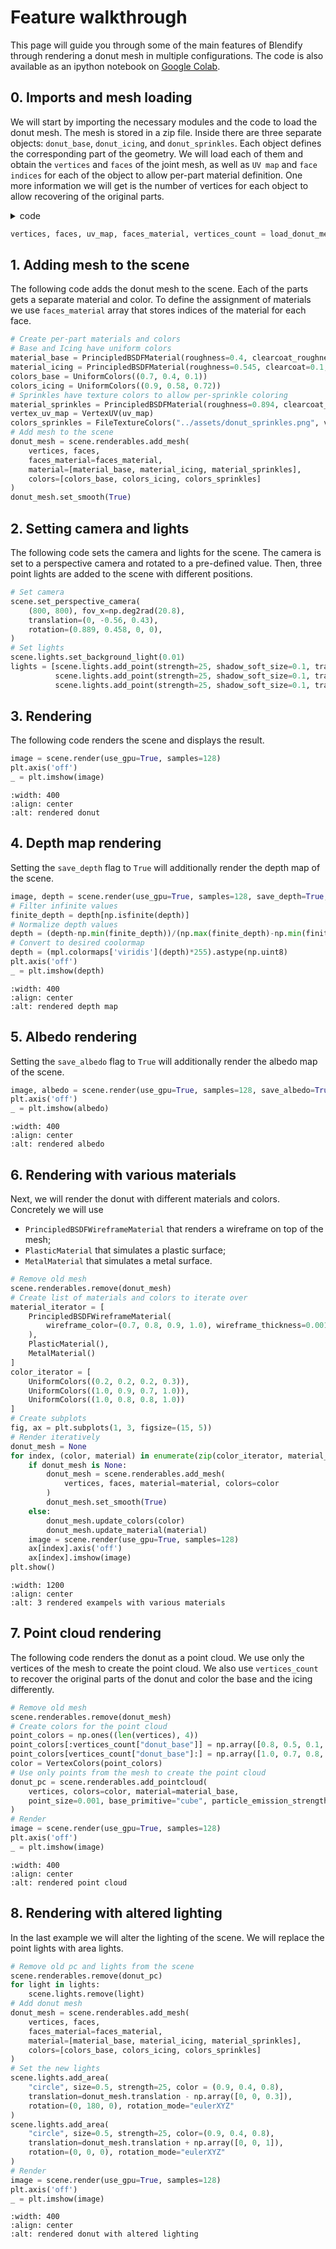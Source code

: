 # Feature walkthrough

This page will guide you through some of the main features of Blendify through rendering a donut mesh in multiple configurations.
The code is also available as an ipython notebook on [Google Colab](https://colab.research.google.com/drive/1Y8z52nGkSjxCsJuslprsDflV-lhTz1Hn?usp=sharing).

## 0. Imports and mesh loading
We will start by importing the necessary modules and the code to load the donut mesh. 
The mesh is stored in a zip file. Inside there are three separate objects: `donut_base`, `donut_icing`, and `donut_sprinkles`. 
Each object defines the corresponding part of the geometry. 
We will load each of them and obtain the `vertices` and `faces` of the joint mesh, as well as `UV map` and `face indices` for each 
of the object to allow per-part material definition. One more information we will get is the number of vertices for each object to 
allow recovering of the original parts.


<details>
    <summary>code</summary> 

```python
# system libraries needed to load the compressed mesh
from io import BytesIO
from zipfile import ZipFile

import matplotlib as mpl
import matplotlib.pyplot as plt
import numpy as np
import trimesh

from blendify import scene
from blendify.colors import UniformColors, VertexUV, FileTextureColors, VertexColors
from blendify.materials import PrincipledBSDFMaterial, MetalMaterial, \ 
    PlasticMaterial, PrincipledBSDFWireframeMaterial

%matplotlib inline


def load_donut_mesh(path_to_zip: str):
    donut_file = BytesIO(ZipFile(path_to_zip).read("donut.obj"))
    mesh = trimesh.load(donut_file, "obj", process=False)
    # Create accumulated mesh
    offset_v, offset_f = 0, 0
    vertices, faces, uv_map, faces_material = [], [], [], []
    vertices_count = {}
    for obj_ind, obj_key in enumerate(["donut_base", "donut_icing", "donut_sprinkles"]):
        # Select object from the TriMesh scene
        obj_vertices, obj_faces = mesh.geometry[obj_key].vertices, mesh.geometry[obj_key].faces
        vertices_count[obj_key] = len(obj_vertices)
        # Accumulate vertices and faces
        vertices.append(np.asarray(obj_vertices))
        faces.append(np.asarray(obj_faces) + offset_v)
        # Accumulate face indexes for per-face materials
        faces_material.append(np.full(len(obj_faces), fill_value=obj_ind, dtype=int))
        # Accumulate UV map
        visual_kind = mesh.geometry[obj_key].visual.kind
        if visual_kind is not None and visual_kind == "texture":
            uv_map.append(mesh.geometry[obj_key].visual.uv)
        else:
            uv_map.append(np.zeros((len(obj_vertices), 2), dtype=np.float32))
        # Accumulate offsets for vertices and faces
        offset_v += len(obj_vertices)
        offset_f += len(obj_faces)
    vertices = np.concatenate(vertices)
    faces = np.concatenate(faces)
    faces_material = np.concatenate(faces_material)
    uv_map = np.concatenate(uv_map)

    return vertices, faces, uv_map, faces_material, vertices_count
```
</details>

```python
vertices, faces, uv_map, faces_material, vertices_count = load_donut_mesh("examples/assets/donut.obj.zip")
```


## 1. Adding mesh to the scene
The following code adds the donut mesh to the scene. Each of the parts gets a separate material and color.
To define the assignment of materials we use `faces_material` array that stores indices of the material for each face.
```python
# Create per-part materials and colors
# Base and Icing have uniform colors
material_base = PrincipledBSDFMaterial(roughness=0.4, clearcoat_roughness=0.03)
material_icing = PrincipledBSDFMaterial(roughness=0.545, clearcoat=0.1, clearcoat_roughness=0.03)
colors_base = UniformColors((0.7, 0.4, 0.1))
colors_icing = UniformColors((0.9, 0.58, 0.72))
# Sprinkles have texture colors to allow per-sprinkle coloring
material_sprinkles = PrincipledBSDFMaterial(roughness=0.894, clearcoat_roughness=0.03)
vertex_uv_map = VertexUV(uv_map)
colors_sprinkles = FileTextureColors("../assets/donut_sprinkles.png", vertex_uv_map)
# Add mesh to the scene
donut_mesh = scene.renderables.add_mesh(
    vertices, faces,
    faces_material=faces_material,
    material=[material_base, material_icing, material_sprinkles],
    colors=[colors_base, colors_icing, colors_sprinkles]
)
donut_mesh.set_smooth(True)
```


## 2. Setting camera and lights
The following code sets the camera and lights for the scene. 
The camera is set to a perspective camera and rotated to a pre-defined value. 
Then, three point lights are added to the scene with different positions.
```python
# Set camera
scene.set_perspective_camera(
    (800, 800), fov_x=np.deg2rad(20.8),
    translation=(0, -0.56, 0.43),
    rotation=(0.889, 0.458, 0, 0),
)
# Set lights
scene.lights.set_background_light(0.01)
lights = [scene.lights.add_point(strength=25, shadow_soft_size=0.1, translation=(-0.3, 1.0, 0.7)),
          scene.lights.add_point(strength=25, shadow_soft_size=0.1, translation=(1.1, 0.13, 0.6)),
          scene.lights.add_point(strength=25, shadow_soft_size=0.1, translation=(-0.1, -1.1, 1.2))]
```


## 3. Rendering
The following code renders the scene and displays the result.
```python
image = scene.render(use_gpu=True, samples=128)
plt.axis('off')
_ = plt.imshow(image)
```

```{image} _static/walkthrough/1.jpg
:width: 400
:align: center
:alt: rendered donut
```


## 4. Depth map rendering
Setting the `save_depth` flag to `True` will additionally render the depth map of the scene.
```python
image, depth = scene.render(use_gpu=True, samples=128, save_depth=True,)
# Filter infinite values
finite_depth = depth[np.isfinite(depth)]
# Normalize depth values
depth = (depth-np.min(finite_depth))/(np.max(finite_depth)-np.min(finite_depth))
# Convert to desired coolormap
depth = (mpl.colormaps['viridis'](depth)*255).astype(np.uint8)
plt.axis('off')
_ = plt.imshow(depth)
```

```{image} _static/walkthrough/2.jpg
:width: 400
:align: center
:alt: rendered depth map
```

## 5. Albedo rendering
Setting the `save_albedo` flag to `True` will additionally render the albedo map of the scene.
```python
image, albedo = scene.render(use_gpu=True, samples=128, save_albedo=True)
plt.axis('off')
_ = plt.imshow(albedo)
```

```{image} _static/walkthrough/3.jpg
:width: 400
:align: center
:alt: rendered albedo
```

## 6. Rendering with various materials
Next, we will render the donut with different materials and colors. Concretely we will use
- `PrincipledBSDFWireframeMaterial` that renders a wireframe on top of the mesh;
- `PlasticMaterial` that simulates a plastic surface;
- `MetalMaterial` that simulates a metal surface.
```python
# Remove old mesh
scene.renderables.remove(donut_mesh)
# Create list of materials and colors to iterate over
material_iterator = [
    PrincipledBSDFWireframeMaterial(
        wireframe_color=(0.7, 0.8, 0.9, 1.0), wireframe_thickness=0.001
    ), 
    PlasticMaterial(), 
    MetalMaterial()
]
color_iterator = [
    UniformColors((0.2, 0.2, 0.2, 0.3)), 
    UniformColors((1.0, 0.9, 0.7, 1.0)), 
    UniformColors((1.0, 0.8, 0.8, 1.0))
]
# Create subplots
fig, ax = plt.subplots(1, 3, figsize=(15, 5))
# Render iteratively
donut_mesh = None
for index, (color, material) in enumerate(zip(color_iterator, material_iterator)):
    if donut_mesh is None:
        donut_mesh = scene.renderables.add_mesh(
            vertices, faces, material=material, colors=color
        )
        donut_mesh.set_smooth(True)
    else:
        donut_mesh.update_colors(color)
        donut_mesh.update_material(material)
    image = scene.render(use_gpu=True, samples=128)
    ax[index].axis('off')
    ax[index].imshow(image)
plt.show()
```

```{image} _static/walkthrough/4.jpg
:width: 1200
:align: center
:alt: 3 rendered exampels with various materials
```


## 7. Point cloud rendering
The following code renders the donut as a point cloud. We use only the vertices of the mesh to create the point cloud.
We also use `vertices_count` to recover the original parts of the donut and color the base and the icing differently.
```python
# Remove old mesh
scene.renderables.remove(donut_mesh)
# Create colors for the point cloud
point_colors = np.ones((len(vertices), 4))
point_colors[:vertices_count["donut_base"]] = np.array([0.8, 0.5, 0.1, 0.4])
point_colors[vertices_count["donut_base"]:] = np.array([1.0, 0.7, 0.8, 0.6])
color = VertexColors(point_colors)
# Use only points from the mesh to create the point cloud 
donut_pc = scene.renderables.add_pointcloud(
    vertices, colors=color, material=material_base, 
    point_size=0.001, base_primitive="cube", particle_emission_strength=0.1
)
# Render
image = scene.render(use_gpu=True, samples=128)
plt.axis('off')
_ = plt.imshow(image)
```

```{image} _static/walkthrough/5.jpg
:width: 400
:align: center
:alt: rendered point cloud
```


## 8. Rendering with altered lighting
In the last example we will alter the lighting of the scene. 
We will replace the point lights with area lights.
```python
# Remove old pc and lights from the scene
scene.renderables.remove(donut_pc)
for light in lights:
    scene.lights.remove(light)
# Add donut mesh
donut_mesh = scene.renderables.add_mesh(
    vertices, faces,
    faces_material=faces_material,
    material=[material_base, material_icing, material_sprinkles],
    colors=[colors_base, colors_icing, colors_sprinkles]
)
# Set the new lights
scene.lights.add_area(
    "circle", size=0.5, strength=25, color = (0.9, 0.4, 0.8),
    translation=donut_mesh.translation - np.array([0, 0, 0.3]), 
    rotation=(0, 180, 0), rotation_mode="eulerXYZ"
)
scene.lights.add_area(
    "circle", size=0.5, strength=25, color=(0.9, 0.4, 0.8),
    translation=donut_mesh.translation + np.array([0, 0, 1]), 
    rotation=(0, 0, 0), rotation_mode="eulerXYZ"
)
# Render
image = scene.render(use_gpu=True, samples=128)
plt.axis('off')
_ = plt.imshow(image)
```

```{image} _static/walkthrough/6.jpg
:width: 400
:align: center
:alt: rendered donut with altered lighting
```